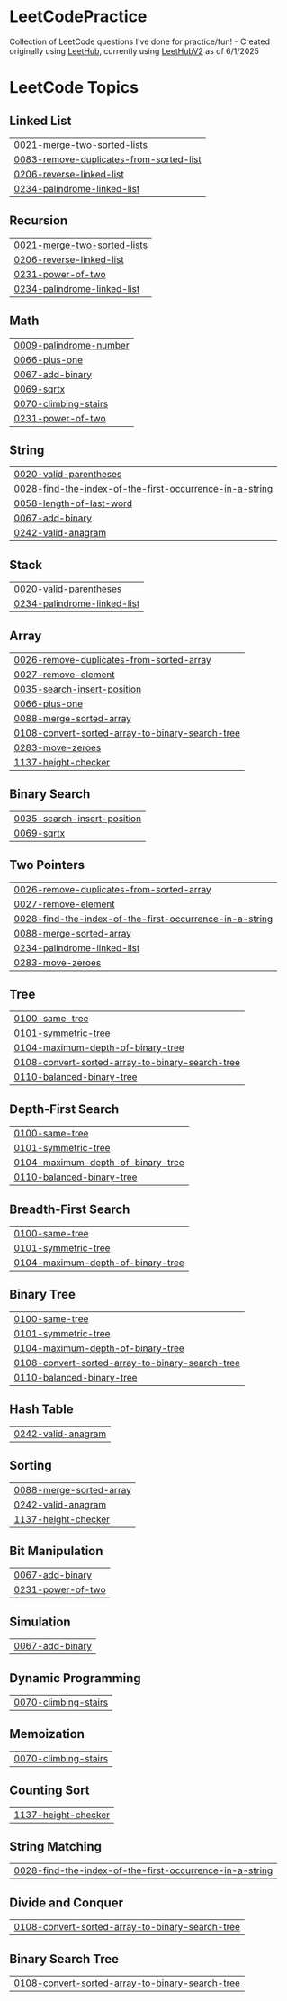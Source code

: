 # LeetCodePractice
Collection of LeetCode questions I've done for practice/fun! - Created originally using [LeetHub](https://github.com/QasimWani/LeetHub), currently using [LeetHubV2](https://github.com/arunbhardwaj/LeetHub-2.0) as of 6/1/2025

<!---LeetCode Topics Start-->
# LeetCode Topics
## Linked List
|  |
| ------- |
| [0021-merge-two-sorted-lists](https://github.com/Don-Laliberte/LeetCodePractice/tree/master/0021-merge-two-sorted-lists) |
| [0083-remove-duplicates-from-sorted-list](https://github.com/Don-Laliberte/LeetCodePractice/tree/master/0083-remove-duplicates-from-sorted-list) |
| [0206-reverse-linked-list](https://github.com/Don-Laliberte/LeetCodePractice/tree/master/0206-reverse-linked-list) |
| [0234-palindrome-linked-list](https://github.com/Don-Laliberte/LeetCodePractice/tree/master/0234-palindrome-linked-list) |
## Recursion
|  |
| ------- |
| [0021-merge-two-sorted-lists](https://github.com/Don-Laliberte/LeetCodePractice/tree/master/0021-merge-two-sorted-lists) |
| [0206-reverse-linked-list](https://github.com/Don-Laliberte/LeetCodePractice/tree/master/0206-reverse-linked-list) |
| [0231-power-of-two](https://github.com/Don-Laliberte/LeetCodePractice/tree/master/0231-power-of-two) |
| [0234-palindrome-linked-list](https://github.com/Don-Laliberte/LeetCodePractice/tree/master/0234-palindrome-linked-list) |
## Math
|  |
| ------- |
| [0009-palindrome-number](https://github.com/Don-Laliberte/LeetCodePractice/tree/master/0009-palindrome-number) |
| [0066-plus-one](https://github.com/Don-Laliberte/LeetCodePractice/tree/master/0066-plus-one) |
| [0067-add-binary](https://github.com/Don-Laliberte/LeetCodePractice/tree/master/0067-add-binary) |
| [0069-sqrtx](https://github.com/Don-Laliberte/LeetCodePractice/tree/master/0069-sqrtx) |
| [0070-climbing-stairs](https://github.com/Don-Laliberte/LeetCodePractice/tree/master/0070-climbing-stairs) |
| [0231-power-of-two](https://github.com/Don-Laliberte/LeetCodePractice/tree/master/0231-power-of-two) |
## String
|  |
| ------- |
| [0020-valid-parentheses](https://github.com/Don-Laliberte/LeetCodePractice/tree/master/0020-valid-parentheses) |
| [0028-find-the-index-of-the-first-occurrence-in-a-string](https://github.com/Don-Laliberte/LeetCodePractice/tree/master/0028-find-the-index-of-the-first-occurrence-in-a-string) |
| [0058-length-of-last-word](https://github.com/Don-Laliberte/LeetCodePractice/tree/master/0058-length-of-last-word) |
| [0067-add-binary](https://github.com/Don-Laliberte/LeetCodePractice/tree/master/0067-add-binary) |
| [0242-valid-anagram](https://github.com/Don-Laliberte/LeetCodePractice/tree/master/0242-valid-anagram) |
## Stack
|  |
| ------- |
| [0020-valid-parentheses](https://github.com/Don-Laliberte/LeetCodePractice/tree/master/0020-valid-parentheses) |
| [0234-palindrome-linked-list](https://github.com/Don-Laliberte/LeetCodePractice/tree/master/0234-palindrome-linked-list) |
## Array
|  |
| ------- |
| [0026-remove-duplicates-from-sorted-array](https://github.com/Don-Laliberte/LeetCodePractice/tree/master/0026-remove-duplicates-from-sorted-array) |
| [0027-remove-element](https://github.com/Don-Laliberte/LeetCodePractice/tree/master/0027-remove-element) |
| [0035-search-insert-position](https://github.com/Don-Laliberte/LeetCodePractice/tree/master/0035-search-insert-position) |
| [0066-plus-one](https://github.com/Don-Laliberte/LeetCodePractice/tree/master/0066-plus-one) |
| [0088-merge-sorted-array](https://github.com/Don-Laliberte/LeetCodePractice/tree/master/0088-merge-sorted-array) |
| [0108-convert-sorted-array-to-binary-search-tree](https://github.com/Don-Laliberte/LeetCodePractice/tree/master/0108-convert-sorted-array-to-binary-search-tree) |
| [0283-move-zeroes](https://github.com/Don-Laliberte/LeetCodePractice/tree/master/0283-move-zeroes) |
| [1137-height-checker](https://github.com/Don-Laliberte/LeetCodePractice/tree/master/1137-height-checker) |
## Binary Search
|  |
| ------- |
| [0035-search-insert-position](https://github.com/Don-Laliberte/LeetCodePractice/tree/master/0035-search-insert-position) |
| [0069-sqrtx](https://github.com/Don-Laliberte/LeetCodePractice/tree/master/0069-sqrtx) |
## Two Pointers
|  |
| ------- |
| [0026-remove-duplicates-from-sorted-array](https://github.com/Don-Laliberte/LeetCodePractice/tree/master/0026-remove-duplicates-from-sorted-array) |
| [0027-remove-element](https://github.com/Don-Laliberte/LeetCodePractice/tree/master/0027-remove-element) |
| [0028-find-the-index-of-the-first-occurrence-in-a-string](https://github.com/Don-Laliberte/LeetCodePractice/tree/master/0028-find-the-index-of-the-first-occurrence-in-a-string) |
| [0088-merge-sorted-array](https://github.com/Don-Laliberte/LeetCodePractice/tree/master/0088-merge-sorted-array) |
| [0234-palindrome-linked-list](https://github.com/Don-Laliberte/LeetCodePractice/tree/master/0234-palindrome-linked-list) |
| [0283-move-zeroes](https://github.com/Don-Laliberte/LeetCodePractice/tree/master/0283-move-zeroes) |
## Tree
|  |
| ------- |
| [0100-same-tree](https://github.com/Don-Laliberte/LeetCodePractice/tree/master/0100-same-tree) |
| [0101-symmetric-tree](https://github.com/Don-Laliberte/LeetCodePractice/tree/master/0101-symmetric-tree) |
| [0104-maximum-depth-of-binary-tree](https://github.com/Don-Laliberte/LeetCodePractice/tree/master/0104-maximum-depth-of-binary-tree) |
| [0108-convert-sorted-array-to-binary-search-tree](https://github.com/Don-Laliberte/LeetCodePractice/tree/master/0108-convert-sorted-array-to-binary-search-tree) |
| [0110-balanced-binary-tree](https://github.com/Don-Laliberte/LeetCodePractice/tree/master/0110-balanced-binary-tree) |
## Depth-First Search
|  |
| ------- |
| [0100-same-tree](https://github.com/Don-Laliberte/LeetCodePractice/tree/master/0100-same-tree) |
| [0101-symmetric-tree](https://github.com/Don-Laliberte/LeetCodePractice/tree/master/0101-symmetric-tree) |
| [0104-maximum-depth-of-binary-tree](https://github.com/Don-Laliberte/LeetCodePractice/tree/master/0104-maximum-depth-of-binary-tree) |
| [0110-balanced-binary-tree](https://github.com/Don-Laliberte/LeetCodePractice/tree/master/0110-balanced-binary-tree) |
## Breadth-First Search
|  |
| ------- |
| [0100-same-tree](https://github.com/Don-Laliberte/LeetCodePractice/tree/master/0100-same-tree) |
| [0101-symmetric-tree](https://github.com/Don-Laliberte/LeetCodePractice/tree/master/0101-symmetric-tree) |
| [0104-maximum-depth-of-binary-tree](https://github.com/Don-Laliberte/LeetCodePractice/tree/master/0104-maximum-depth-of-binary-tree) |
## Binary Tree
|  |
| ------- |
| [0100-same-tree](https://github.com/Don-Laliberte/LeetCodePractice/tree/master/0100-same-tree) |
| [0101-symmetric-tree](https://github.com/Don-Laliberte/LeetCodePractice/tree/master/0101-symmetric-tree) |
| [0104-maximum-depth-of-binary-tree](https://github.com/Don-Laliberte/LeetCodePractice/tree/master/0104-maximum-depth-of-binary-tree) |
| [0108-convert-sorted-array-to-binary-search-tree](https://github.com/Don-Laliberte/LeetCodePractice/tree/master/0108-convert-sorted-array-to-binary-search-tree) |
| [0110-balanced-binary-tree](https://github.com/Don-Laliberte/LeetCodePractice/tree/master/0110-balanced-binary-tree) |
## Hash Table
|  |
| ------- |
| [0242-valid-anagram](https://github.com/Don-Laliberte/LeetCodePractice/tree/master/0242-valid-anagram) |
## Sorting
|  |
| ------- |
| [0088-merge-sorted-array](https://github.com/Don-Laliberte/LeetCodePractice/tree/master/0088-merge-sorted-array) |
| [0242-valid-anagram](https://github.com/Don-Laliberte/LeetCodePractice/tree/master/0242-valid-anagram) |
| [1137-height-checker](https://github.com/Don-Laliberte/LeetCodePractice/tree/master/1137-height-checker) |
## Bit Manipulation
|  |
| ------- |
| [0067-add-binary](https://github.com/Don-Laliberte/LeetCodePractice/tree/master/0067-add-binary) |
| [0231-power-of-two](https://github.com/Don-Laliberte/LeetCodePractice/tree/master/0231-power-of-two) |
## Simulation
|  |
| ------- |
| [0067-add-binary](https://github.com/Don-Laliberte/LeetCodePractice/tree/master/0067-add-binary) |
## Dynamic Programming
|  |
| ------- |
| [0070-climbing-stairs](https://github.com/Don-Laliberte/LeetCodePractice/tree/master/0070-climbing-stairs) |
## Memoization
|  |
| ------- |
| [0070-climbing-stairs](https://github.com/Don-Laliberte/LeetCodePractice/tree/master/0070-climbing-stairs) |
## Counting Sort
|  |
| ------- |
| [1137-height-checker](https://github.com/Don-Laliberte/LeetCodePractice/tree/master/1137-height-checker) |
## String Matching
|  |
| ------- |
| [0028-find-the-index-of-the-first-occurrence-in-a-string](https://github.com/Don-Laliberte/LeetCodePractice/tree/master/0028-find-the-index-of-the-first-occurrence-in-a-string) |
## Divide and Conquer
|  |
| ------- |
| [0108-convert-sorted-array-to-binary-search-tree](https://github.com/Don-Laliberte/LeetCodePractice/tree/master/0108-convert-sorted-array-to-binary-search-tree) |
## Binary Search Tree
|  |
| ------- |
| [0108-convert-sorted-array-to-binary-search-tree](https://github.com/Don-Laliberte/LeetCodePractice/tree/master/0108-convert-sorted-array-to-binary-search-tree) |
<!---LeetCode Topics End-->
